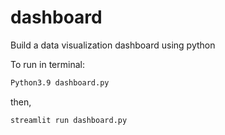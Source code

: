 # dashboard
Build a data visualization dashboard using python

To run in terminal:

``` bash
Python3.9 dashboard.py
``` 

then,

``` bash
streamlit run dashboard.py
``` 
